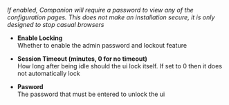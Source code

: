 _If enabled, Companion will require a password to view any of the configuration pages. This does not make an installation secure, it is only designed to stop casual browsers_

- **Enable Locking**  
  Whether to enable the admin password and lockout feature

- **Session Timeout (minutes, 0 for no timeout)**  
  How long after being idle should the ui lock itself. If set to 0 then it does not automatically lock

- **Pasword**  
  The password that must be entered to unlock the ui
